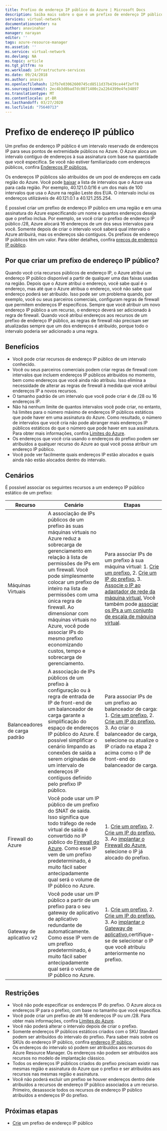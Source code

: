 ```yaml
---
title: Prefixo de endereço IP público do Azure | Microsoft Docs
description: Saiba mais sobre o que é um prefixo de endereço IP público do Azure e como ele pode ajudar a atribuir endereços IP públicos previsíveis aos seus recursos.
services: virtual-network
documentationcenter: na
author: anavinahar
manager: narayan
editor: ''
tags: azure-resource-manager
ms.assetid: ''
ms.service: virtual-network
ms.devlang: NA
ms.topic: article
ms.tgt_pltfrm: na
ms.workload: infrastructure-services
ms.date: 09/24/2018
ms.author: anavin
ms.openlocfilehash: 12fb7e03062600745cd8511d37b439ce44f2ef78
ms.sourcegitcommit: 2ec4b3d0bad7dc0071400c2a2264399e4fe34897
ms.translationtype: MT
ms.contentlocale: pt-BR
ms.lasthandoff: 03/27/2020
ms.locfileid: "75640713"
---
```

# <a name="public-ip-address-prefix"></a>Prefixo de endereço IP público

Um prefixo de endereço IP público é um intervalo reservado de endereços IP para seus pontos de extremidade públicos no Azure. O Azure aloca um intervalo contíguo de endereços à sua assinatura com base na quantidade que você especifica. Se você não estiver familiarizado com endereços públicos, confira [Endereços IP públicos.](virtual-network-ip-addresses-overview-arm.md#public-ip-addresses)

Os endereços IP públicos são atribuídos de um pool de endereços em cada região do Azure. Você pode [baixar](https://www.microsoft.com/download/details.aspx?id=56519) a lista de intervalos que o Azure usa para cada região. Por exemplo, 40.121.0.0/16 é um dos mais de 100 intervalos que usa o Azure na região Leste dos EUA. O intervalo inclui os endereços utilizáveis de 40.121.0.1 a 40.121.255.254.

É possível criar um prefixo de endereço IP público em uma região e em uma assinatura do Azure especificando um nome e quantos endereços deseja que o prefixo inclua. Por exemplo, se você criar o prefixo de endereço IP público /28, Azure alocará 16 endereços de um dos seus intervalos para você. Somente depois de criar o intervalo você saberá qual intervalo o Azure atribuirá, mas os endereços são contíguos. Os prefixos de endereço IP públicos têm um valor. Para obter detalhes, confira [preços de endereço IP público](https://azure.microsoft.com/pricing/details/ip-addresses).

## <a name="why-create-a-public-ip-address-prefix"></a>Por que criar um prefixo de endereço IP público?

Quando você cria recursos públicos de endereço IP, o Azure atribui um endereço IP público disponível a partir de qualquer uma das faixas usadas na região. Depois que o Azure atribui o endereço, você sabe qual é o endereço, mas até que o Azure atribua o endereço, você não sabe qual endereço poderá ser atribuído. Isso pode ser um problema quando, por exemplo, você ou seus parceiros comerciais, configuram regras de firewall que permitem endereços IP específicos. Sempre que você atribuir um novo endereço IP público a um recurso, o endereço deverá ser adicionado à regra de firewall. Quando você atribui endereços aos recursos de um prefixo de endereço IP público, as regras de firewall não precisam ser atualizadas sempre que um dos endereços é atribuído, porque todo o intervalo poderia ser adicionado a uma regra.

## <a name="benefits"></a>Benefícios

- Você pode criar recursos de endereço IP público de um intervalo conhecido.
- Você ou seus parceiros comerciais podem criar regras de firewall com intervalos que incluem endereços IP públicos atribuídos no momento, bem como endereços que você ainda não atribuiu. Isso elimina a necessidade de alterar as regras de firewall à medida que você atribui endereços IP a novos recursos.
- O tamanho padrão de um intervalo que você pode criar é de /28 ou 16 endereços IP.
- Não há nenhum limite de quantos intervalos você pode criar, no entanto, há limites para o número máximo de endereços IP públicos estáticos que pode haver em uma assinatura do Azure. Como resultado, o número de intervalos que você cria não pode abranger mais endereços IP públicos estáticos do que o número que pode haver em sua assinatura. Para obter mais informações, confira [Limites do Azure](../azure-resource-manager/management/azure-subscription-service-limits.md?toc=%2fazure%2fvirtual-network%2ftoc.json#azure-resource-manager-virtual-networking-limits).
- Os endereços que você cria usando o endereços do prefixo podem ser atribuídos a qualquer recurso do Azure ao qual você possa atribuir um endereço IP público.
- Você pode ver facilmente quais endereços IP estão alocados e quais ainda não estão alocados dentro do intervalo.

## <a name="scenarios"></a>Cenários
É possível associar os seguintes recursos a um endereço IP público estático de um prefixo:

|Recurso|Cenário|Etapas|
|---|---|---|
|Máquinas Virtuais| A associação de IPs públicos de um prefixo às suas máquinas virtuais no Azure reduz a sobrecarga de gerenciamento em relação à lista de permissões de IPs em um firewall. Você pode simplesmente colocar um prefixo de inteiro na lista de permissões com uma única regra de firewall. Ao dimensionar com máquinas virtuais no Azure, você pode associar IPs do mesmo prefixo economizando custos, tempo e sobrecarga de gerenciamento.| Para associar IPs de um prefixo à sua máquina virtual: 1. [Crie um prefixo.](manage-public-ip-address-prefix.md) 2. [Crie um IP do prefixo.](manage-public-ip-address-prefix.md) 3. [Associe o IP ao adaptador de rede da máquina virtual.](virtual-network-network-interface-addresses.md#add-ip-addresses) Você também pode [associar os IPs a um conjunto de escala de máquina virtual](https://azure.microsoft.com/resources/templates/101-vmms-with-public-ip-prefix/).
| Balanceadores de carga padrão | A associação de IPs públicos de um prefixo à configuração ou à regra de entrada de IP de front-end de um balanceador de carga garante a simplificação do espaço de endereços IP público do Azure. É possível simplificar o cenário limpando as conexões de saída a serem originadas de um intervalo de endereços IP contíguos definido pelo prefixo IP público. | Para associar IPs de um prefixo ao balanceador de carga: 1. [Crie um prefixo.](manage-public-ip-address-prefix.md) 2. [Crie um IP do prefixo.](manage-public-ip-address-prefix.md) 3. Ao criar o balanceador de carga, selecione ou atualize o IP criado na etapa 2 acima como o IP de front-end do balanceador de carga. |
| Firewall do Azure | Você pode usar um IP público de um prefixo do SNAT de saída. Isso significa que todo tráfego de rede virtual de saída é convertido no IP público do [Firewall do Azure](../firewall/overview.md?toc=%2fazure%2fvirtual-network%2ftoc.json). Como esse IP vem de um prefixo predeterminado, é muito fácil saber antecipadamente qual será o volume de IP público no Azure. | 1. [Crie um prefixo.](manage-public-ip-address-prefix.md) 2. [Crie um IP do prefixo.](manage-public-ip-address-prefix.md) 3. Ao [implantar o Firewall do Azure](../firewall/tutorial-firewall-deploy-portal.md?toc=%2fazure%2fvirtual-network%2ftoc.json#deploy-the-firewall), selecione o IP já alocado do prefixo.|
| Gateway de aplicativo v2 | Você pode usar um IP público a partir de um prefixo para o seu gateway de aplicativo de aplicativo redundante de automaticamente. Como esse IP vem de um prefixo predeterminado, é muito fácil saber antecipadamente qual será o volume de IP público no Azure. | 1. [Crie um prefixo.](manage-public-ip-address-prefix.md) 2. [Crie um IP do prefixo.](manage-public-ip-address-prefix.md) 3. Ao [implantar o Gateway de aplicativo,](../application-gateway/quick-create-portal.md#create-an-application-gateway)certifique-se de selecionar o IP que você atribuiu anteriormente no prefixo.|

## <a name="constraints"></a>Restrições

- Você não pode especificar os endereços IP do prefixo. O Azure aloca os endereços IP para o prefixo, com base no tamanho que você especifica.
- Você pode criar um prefixo de até 16 endereços IP ou um /28. Para obter mais informações, confira [Limites do Azure](../azure-resource-manager/management/azure-subscription-service-limits.md?toc=%2fazure%2fvirtual-network%2ftoc.json#azure-resource-manager-virtual-networking-limits).
- Você não poderá alterar o intervalo depois de criar o prefixo.
- Somente endereços IP públicos estáticos criados com o SKU Standard podem ser atribuídos do intervalo do prefixo. Para saber mais sobre os SKUs do endereço IP público, confira [endereço IP público](virtual-network-ip-addresses-overview-arm.md#public-ip-addresses).
- Os endereços do intervalo só podem ser atribuídos aos recursos do Azure Resource Manager. Os endereços não podem ser atribuídos aos recursos no modelo de implantação clássico.
- Todos os endereços IP públicos criados do prefixo precisam existir nas mesmas região e assinatura do Azure que o prefixo e ser atribuídos aos recursos nas mesmas região e assinatura.
- Você não poderá excluir um prefixo se houver endereços dentro dele atribuídos a recursos de endereço IP público associados a um recurso. Primeiro, desassocie todos os recursos de endereço IP público atribuídos a endereços IP do prefixo.


## <a name="next-steps"></a>Próximas etapas

- [Crie](manage-public-ip-address-prefix.md) um prefixo de endereço IP público
